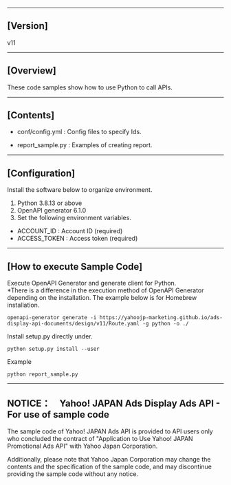 --------------------------------
[Version]
--------------------------------
v11


--------------------------------
[Overview]
--------------------------------
These code samples show how to use Python to call APIs.

--------------------------------
[Contents]
--------------------------------

  - conf/config.yml          : Config files to specify Ids.

  - report_sample.py       : Examples of creating report.

--------------------------------
[Configuration]
--------------------------------
Install the software below to organize environment.

1. Python 3.8.13 or above
2. OpenAPI generator 6.1.0
3. Set the following environment variables.
  - ACCOUNT_ID          : Account ID (required)
  - ACCESS_TOKEN        : Access token (required)

--------------------------------
[How to execute Sample Code]
--------------------------------
Execute OpenAPI Generator and generate client for Python.  
*There is a difference in the execution method of OpenAPI Generator depending on the installation. The example below is for Homebrew installation.
```
openapi-generator generate -i https://yahoojp-marketing.github.io/ads-display-api-documents/design/v11/Route.yaml -g python -o ./
```

Install setup.py directly under.
```
python setup.py install --user
```

Example
```
python report_sample.py
```

--------------------------------
NOTICE：　Yahoo! JAPAN Ads Display Ads API - For use of sample code
--------------------------------

The sample code of Yahoo! JAPAN Ads API is provided to API users only who concluded the contract of "Application to Use Yahoo! JAPAN Promotional Ads API" with Yahoo Japan Corporation.

Additionally, please note that Yahoo Japan Corporation may change the contents and the specification of the sample code, and may discontinue providing the sample code without any notice.
